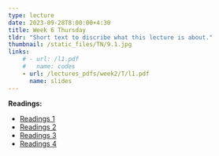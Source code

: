 ```yaml
---
type: lecture
date: 2023-09-28T8:00:00+4:30
title: Week 6 Thursday
tldr: "Short text to discribe what this lecture is about."
thumbnail: /static_files/TN/9.1.jpg
links: 
    # - url: /l1.pdf
    #   name: codes
    - url: /lectures_pdfs/week2/T/l1.pdf
      name: slides
---
```

**Readings:**
- [Readings 1](/readings_pdfs/week2/TH/r1.pdf)
- [Readings 2](/readings_pdfs/week2/TH/r2.pdf)
- [Readings 3](/readings_pdfs/week2/TH/r3.pdf)
- [Readings 4](/readings_pdfs/week2/TH/r4.pdf)



